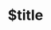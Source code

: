 ---
title: $title
second_title: Aspose.HTML for .NET API 参考
description: $description
type: docs
weight: $weight
url: /zh/net/$ref/
---
